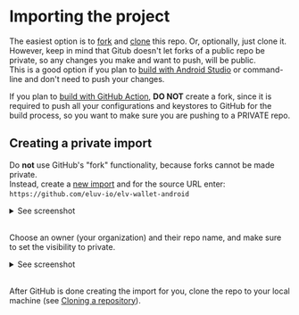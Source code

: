 # Importing the project
The easiest option is to [fork](https://docs.github.com/en/pull-requests/collaborating-with-pull-requests/working-with-forks/fork-a-repo) and [clone](https://docs.github.com/en/repositories/creating-and-managing-repositories/cloning-a-repository) this repo. Or, optionally, just clone it.  
However, keep in mind that Gitub doesn't let forks of a public repo be private, so any changes you make and want to push, will be public.  
This is a good option if you plan to [build with Android Studio](AndroidStudio.md) or command-line and don't need to push your changes.  

If you plan to [build with GitHub Action](GithubActions.md), **DO NOT** create a fork, since it is required to push all your configurations and keystores to GitHub for the build process, so you want to make sure you are pushing to a PRIVATE repo.

## Creating a private import
Do **not** use GitHub's "fork" functionality, because forks cannot be made private.  
Instead, create a [new import](https://github.com/new/import) and for the source URL enter:  
`https://github.com/eluv-io/elv-wallet-android`

<details>
<summary>See screenshot</summary>
<img src="images/import-url.png" />
</details>
<br/>

Choose an owner (your organization) and their repo name, and make sure to set the visibility to private.
<details>
<summary>See screenshot</summary>
<img src="images/import-visibility.png" />
</details>
<br/>

After GitHub is done creating the import for you, clone the repo to your local machine (see [Cloning a repository](https://docs.github.com/en/repositories/creating-and-managing-repositories/cloning-a-repository)). 

